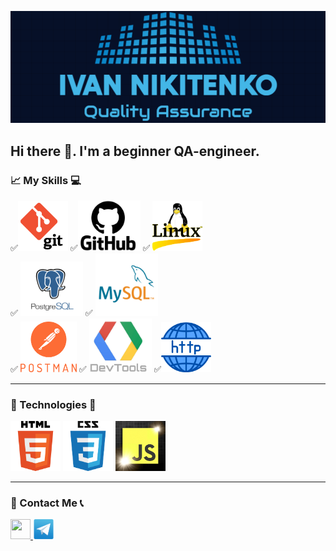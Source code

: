 ![Logo](assets/Logo-gh-in.png)

## Hi there 👋. I'm a beginner QA-engineer.

### 📈 My Skills 💻
✅<img src="./assets/git2-logo.png" width=80> ✅<img src="./assets/GitHub-Logo223.png" width=100> ✅ <img src="./assets/linux-operating-system-3.png" width=80> <br>
✅ <img src="./assets/postgresql-6-logo.png" width=100> ✅ <img src="./assets/mysql5-logo.png" width=100>  <br>
✅ <img src="./assets/postman1-logo.png" width=90> ✅ <img src="./assets/Google-DevTools15.jpg" width=100>
✅<img src="./assets/http-20.png" width=80>
___
### 🚀 Technologies 📠
<img src="./assets/html5-logo.png" width=80> <img src="./assets/css3-logo-2.png" width=80> <img src="./assets/js-logo1.png" width=80>
___


### 💬 Contact Me 📞
<p align="left"> <a href="https://www.linkedin.com/in/ivan-nikitenko-063162230/" target="_blank" rel="noreferrer"> <picture> <source media="(prefers-color-scheme: dark)" srcset="undefined" /> <source media="(prefers-color-scheme: light)" srcset="https://raw.githubusercontent.com/danielcranney/readme-generator/main/public/icons/socials/linkedin.svg" /> <img src="https://raw.githubusercontent.com/danielcranney/readme-generator/main/public/icons/socials/linkedin.svg" width="32" height="32" /> </picture> </a> 
<a href="https://t.me/man_Ivan" target="_blank" rel="noreferrer"> <img src="assets/telegram-logo-5.png" width="34" height="32" /> </picture> </a></p>


<!--
**Ivan-Niki/Ivan-Niki** is a ✨ _special_ ✨ repository because its `README.md` (this file) appears on your GitHub profile.

Here are some ideas to get you started:

- 🔭 I’m currently working on ...
- 🌱 I’m currently learning ...
- 👯 I’m looking to collaborate on ...
- 🤔 I’m looking for help with ...
- 💬 Ask me about ...
- 📫 How to reach me: ...
- 😄 Pronouns: ...
- ⚡ Fun fact: ...
-->
